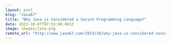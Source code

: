 ```yaml
---
layout: post
blog: "Java67"
title: "Why Java is Considered a Secure Programming Language?"
date: 2023-10-07T07:53:00.001Z
image: images/java.png
remote_url: "http://www.java67.com/2023/10/why-java-is-considered-secure.html"
---
```

